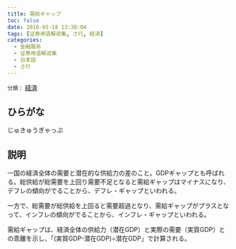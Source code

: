 ```yaml
---
title: 需給ギャップ
toc: false
date: 2018-05-18 13:38:04
tags: [证券用语解说集, さ行, 経済]
categories:
  - 金融服务
  - 证券用语解说集
  - 日本語
  - さ行
---
```


`分類：` [経済](/tags/経済/)

## ひらがな

じゅきゅうぎゃっぷ

## 説明

一国の経済全体の需要と潜在的な供給力の差のこと。GDPギャップとも呼ばれる。総供給が総需要を上回り需要不足となると需給ギャップはマイナスになり、デフレの傾向がでることから、デフレ・ギャップといわれる。

一方で、総需要が総供給を上回ると需要超過となり、需給ギャップがプラスとなって、インフレの傾向がでることから、インフレ・ギャップといわれる。

需給ギャップは、経済全体の供給力（潜在GDP）と実際の需要（実質GDP）との乖離を示し、「(実質GDP-潜在GDP)÷潜在GDP」で計算される。
